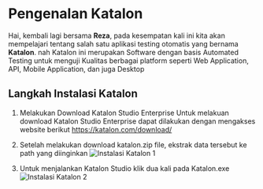 
<h1> Pengenalan Katalon </h1>

<p>Hai, kembali lagi bersama <b>Reza</b>, pada kesempatan kali ini kita akan mempelajari tentang
salah satu aplikasi testing otomatis yang bernama <b>Katalon</b>. nah Katalon ini merupakan Software dengan basis Automated Testing untuk menguji Kualitas berbagai platform seperti Web Application, API, Mobile Application, dan juga Desktop </p>

## Langkah Instalasi Katalon

1. Melakukan Download Katalon Studio Enterprise
Untuk melakuan download Katalon Studio Enterprise dapat dilakukan dengan mengakses website berikut
    https://katalon.com/download/

2. Setelah melakukan download katalon.zip file, ekstrak data tersebut ke path yang diinginkan
![Instalasi Katalon 1](https://docs.katalon.com/81d2ff80-e2f0-11ec-a2dc-0242fe3e4a3f.png?raw=true "Katalon Instalasi 1")

3. Untuk menjalankan Katalon Studio klik dua kali pada Katalon.exe
![Instalasi Katalon 2](https://docs.katalon.com/81dc0030-e2f0-11ec-a2dc-0242fe3e4a3f.png?raw=true "Instalasi Katalon 2")